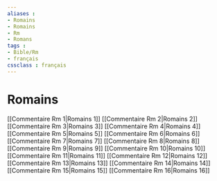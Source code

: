 ```yaml
---
aliases : 
- Romains
- Romains
- Rm
- Romans
tags : 
- Bible/Rm
- français
cssclass : français
---
```


# Romains

[[Commentaire Rm 1|Romains 1]]
[[Commentaire Rm 2|Romains 2]]
[[Commentaire Rm 3|Romains 3]]
[[Commentaire Rm 4|Romains 4]]
[[Commentaire Rm 5|Romains 5]]
[[Commentaire Rm 6|Romains 6]]
[[Commentaire Rm 7|Romains 7]]
[[Commentaire Rm 8|Romains 8]]
[[Commentaire Rm 9|Romains 9]]
[[Commentaire Rm 10|Romains 10]]
[[Commentaire Rm 11|Romains 11]]
[[Commentaire Rm 12|Romains 12]]
[[Commentaire Rm 13|Romains 13]]
[[Commentaire Rm 14|Romains 14]]
[[Commentaire Rm 15|Romains 15]]
[[Commentaire Rm 16|Romains 16]]
